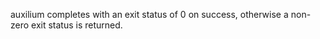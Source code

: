 auxilium completes with an exit status of 0 on success,
otherwise a non-zero exit status is returned.
